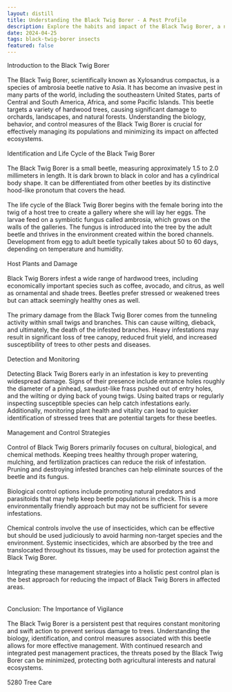 ```yaml
---
layout: distill
title: Understanding the Black Twig Borer - A Pest Profile
description: Explore the habits and impact of the Black Twig Borer, a notorious plant pest, in this in-depth profile.
date: 2024-04-25
tags: black-twig-borer insects
featured: false
---
```


Introduction to the Black Twig Borer<br /><br />The Black Twig Borer, scientifically known as Xylosandrus compactus, is a species of ambrosia beetle native to Asia. It has become an invasive pest in many parts of the world, including the southeastern United States, parts of Central and South America, Africa, and some Pacific Islands. This beetle targets a variety of hardwood trees, causing significant damage to orchards, landscapes, and natural forests. Understanding the biology, behavior, and control measures of the Black Twig Borer is crucial for effectively managing its populations and minimizing its impact on affected ecosystems.<br /><br />Identification and Life Cycle of the Black Twig Borer<br /><br />The Black Twig Borer is a small beetle, measuring approximately 1.5 to 2.0 millimeters in length. It is dark brown to black in color and has a cylindrical body shape. It can be differentiated from other beetles by its distinctive hood-like pronotum that covers the head.<br /><br />The life cycle of the Black Twig Borer begins with the female boring into the twig of a host tree to create a gallery where she will lay her eggs. The larvae feed on a symbiotic fungus called ambrosia, which grows on the walls of the galleries. The fungus is introduced into the tree by the adult beetle and thrives in the environment created within the bored channels. Development from egg to adult beetle typically takes about 50 to 60 days, depending on temperature and humidity.<br /><br />Host Plants and Damage<br /><br />Black Twig Borers infest a wide range of hardwood trees, including economically important species such as coffee, avocado, and citrus, as well as ornamental and shade trees. Beetles prefer stressed or weakened trees but can attack seemingly healthy ones as well.<br /><br />The primary damage from the Black Twig Borer comes from the tunneling activity within small twigs and branches. This can cause wilting, dieback, and ultimately, the death of the infested branches. Heavy infestations may result in significant loss of tree canopy, reduced fruit yield, and increased susceptibility of trees to other pests and diseases.<br /><br />Detection and Monitoring<br /><br />Detecting Black Twig Borers early in an infestation is key to preventing widespread damage. Signs of their presence include entrance holes roughly the diameter of a pinhead, sawdust-like frass pushed out of entry holes, and the wilting or dying back of young twigs. Using baited traps or regularly inspecting susceptible species can help catch infestations early. Additionally, monitoring plant health and vitality can lead to quicker identification of stressed trees that are potential targets for these beetles.<br /><br />Management and Control Strategies<br /><br />Control of Black Twig Borers primarily focuses on cultural, biological, and chemical methods. Keeping trees healthy through proper watering, mulching, and fertilization practices can reduce the risk of infestation. Pruning and destroying infested branches can help eliminate sources of the beetle and its fungus.<br /><br />Biological control options include promoting natural predators and parasitoids that may help keep beetle populations in check. This is a more environmentally friendly approach but may not be sufficient for severe infestations.<br /><br />Chemical controls involve the use of insecticides, which can be effective but should be used judiciously to avoid harming non-target species and the environment. Systemic insecticides, which are absorbed by the tree and translocated throughout its tissues, may be used for protection against the Black Twig Borer.<br /><br />Integrating these management strategies into a holistic pest control plan is the best approach for reducing the impact of Black Twig Borers in affected areas.<br /><br /><br />Conclusion: The Importance of Vigilance<br /><br />The Black Twig Borer is a persistent pest that requires constant monitoring and swift action to prevent serious damage to trees. Understanding the biology, identification, and control measures associated with this beetle allows for more effective management. With continued research and integrated pest management practices, the threats posed by the Black Twig Borer can be minimized, protecting both agricultural interests and natural ecosystems.<br /><br />5280 Tree Care

